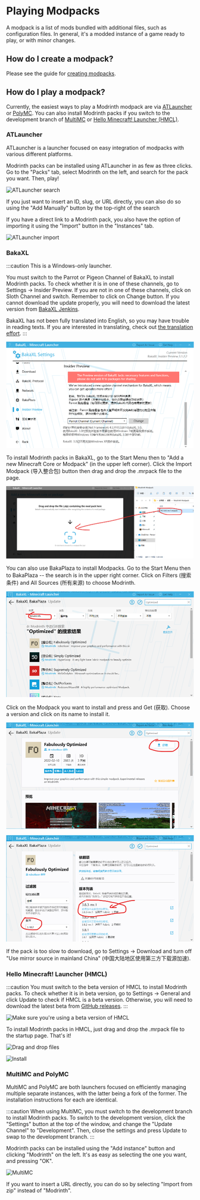 # Playing Modpacks

A modpack is a list of mods bundled with additional files, such as configuration files. In general, it's a modded instance of a game ready to play, or with minor changes.

## How do I create a modpack?

Please see the guide for [creating modpacks](creating_modpacks.md).

## How do I play a modpack?

Currently, the easiest ways to play a Modrinth modpack are via [ATLauncher](https://atlauncher.com) or [PolyMC](https://polymc.org). You can also install Modrinth packs if you switch to the development branch of [MultiMC](https://multimc.org) or [Hello Minecraft! Launcher (HMCL)](https://github.com/huanghongxun/HMCL).

### ATLauncher

ATLauncher is a launcher focused on easy integration of modpacks with various different platforms.

Modrinth packs can be installed using ATLauncher in as few as three clicks. Go to the "Packs" tab, select Modrinth on the left, and search for the pack you want. Then, play!

![ATLauncher search](../../static/img/tutorial/atlauncherSearch.png)

If you just want to insert an ID, slug, or URL directly, you can also do so using the "Add Manually" button by the top-right of the search

If you have a direct link to a Modrinth pack, you also have the option of importing it using the "Import" button in the "Instances" tab.

![ATLauncher import](../../static/img/tutorial/atlauncherImport.png)

### BakaXL

:::caution
This is a Windows-only launcher. 

You must switch to the Parrot or Pigeon Channel of BakaXL to install Modrinth packs. To check whether it is in one of these channels, go to Settings -> Insider Preview. If you are not in one of these channels, click on Sloth Channel and switch. Remember to click on Change button. If you cannot download the update properly, you will need to download the latest version from [BakaXL Jenkins](http://jk-insider.bakaxl.com:8888/).

BakaXL has not been fully translated into English, so you may have trouble in reading texts. If you are interested in translating, check out [the translation effort](https://github.com/BakaXL-Launcher/BakaXL/tree/master/BakaXL_Software/3.0). 
:::

![Make sure you're using beta version of BakaXL](../../static/img/tutorial/bakaxlInsiderPreview.png)

To install Modrinth packs in BakaXL, go to the Start Menu then to "Add a new Minecraft Core or Modpack" (in the upper left corner). Click the Import Modpack (导入整合包) button then drag and drop the .mrpack file to the page. 

![Drag and drop files](../../static/img/tutorial/bakaxlImportModpackDrop.png)

You can also use BakaPlaza to install Modpacks. Go to the Start Menu then to BakaPlaza -- the search is in the upper right corner. Click on Filters (搜索条件) and All Sources (所有来源) to choose Modrinth. 

![BakaPlaza Search](../../static/img/tutorial/bakaxlBakaPlazaSearchFilter.png)

Click on the Modpack you want to install and press and Get (获取). Choose a version and click on its name to install it.

![BakaPlaza Modpack Details](../../static/img/tutorial/bakaxlBakaPlazaDetail.png)

![BakaPlaza Get Modpack](../../static/img/tutorial/bakaxlBakaPlazaGetDetail.png)

If the pack is too slow to download, go to Settings -> Download and turn off "Use mirror source in mainland China" (中国大陆地区使用第三方下载源加速). 

### Hello Minecraft! Launcher (HMCL)

:::caution
You must switch to the beta version of HMCL to install Modrinth packs. To check whether it is in beta version, go to Settings -> General and click Update to check if HMCL is a beta version. Otherwise, you will need to download the latest beta from [GitHub releases](https://github.com/huanghongxun/HMCL/releases).
:::

![Make sure you're using a beta version of HMCL](../../static/img/tutorial/HMCL1.png)

To install Modrinth packs in HMCL, just drag and drop the .mrpack file to the startup page. That's it!

![Drag and drop files](../../static/img/tutorial/HMCL2.png)

![Install](../../static/img/tutorial/HMCL3.png)

### MultiMC and PolyMC

MultiMC and PolyMC are both launchers focused on efficiently managing multiple separate instances, with the latter being a fork of the former. The installation instructions for each are identical.

:::caution
When using MultiMC, you must switch to the development branch to install Modrinth packs. To switch to the development version, click the "Settings" button at the top of the window, and change the "Update Channel" to "Development". Then, close the settings and press Update to swap to the development branch.
:::

Modrinth packs can be installed using the "Add instance" button and clicking "Modrinth" on the left. It's as easy as selecting the one you want, and pressing "OK".

![MultiMC](../../static/img/tutorial/multimc.png)

If you want to insert a URL directly, you can do so by selecting "Import from zip" instead of "Modrinth".
